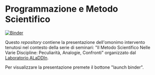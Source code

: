 # Programmazione e Metodo Scientifico

[![Binder](https://mybinder.org/badge_logo.svg)](https://mybinder.org/v2/gh/mapio/programmazione-e-metodo-scientifico/master?filepath=index.ipynb)

Questo *repository* contiene la presentazione dell'omonimo intervento tenutosi nel contesto della serie di seminari: "Il Metodo Scientifico Nelle Varie Discipline: Peculiarità, Analogie, Confronti" organizzato dal [Laboratorio ALaDDIn](https://aladdin.unimi.it/formazione.html).

Per visualizzare la presentazione premete il bottone "launch binder".

<img src="https://beacon.ticksel.com/beam?account_id=1387073&referrer=&tags=" style="border:0;" width="0" height="0" alt="" />
